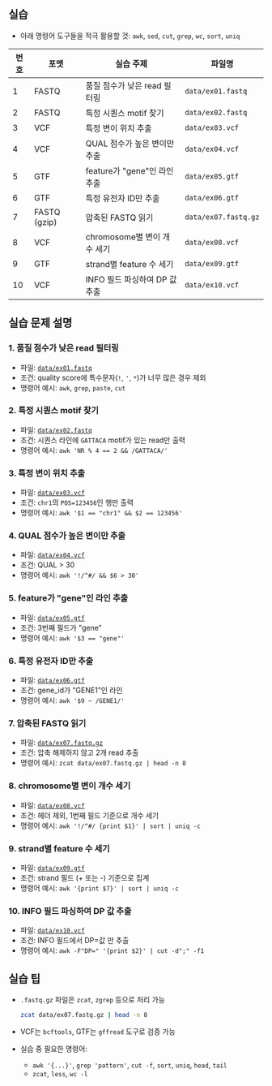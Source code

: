 ## 실습 

* 아래 명령어 도구들을 적극 활용할 것: `awk`, `sed`, `cut`, `grep`, `wc`, `sort`, `uniq`

| 번호 | 포맷           | 실습 주제                  | 파일명                  |
| -- | ------------ | ---------------------- | -------------------- |
| 1  | FASTQ        | 품질 점수가 낮은 read 필터링     | `data/ex01.fastq`    |
| 2  | FASTQ        | 특정 시퀀스 motif 찾기        | `data/ex02.fastq`    |
| 3  | VCF          | 특정 변이 위치 추출            | `data/ex03.vcf`      |
| 4  | VCF          | QUAL 점수가 높은 변이만 추출     | `data/ex04.vcf`      |
| 5  | GTF          | feature가 "gene"인 라인 추출 | `data/ex05.gtf`      |
| 6  | GTF          | 특정 유전자 ID만 추출          | `data/ex06.gtf`      |
| 7  | FASTQ (gzip) | 압축된 FASTQ 읽기           | `data/ex07.fastq.gz` |
| 8  | VCF          | chromosome별 변이 개수 세기   | `data/ex08.vcf`      |
| 9  | GTF          | strand별 feature 수 세기   | `data/ex09.gtf`      |
| 10 | VCF          | INFO 필드 파싱하여 DP 값 추출   | `data/ex10.vcf`      |


## 실습 문제 설명

### 1. 품질 점수가 낮은 read 필터링

* 파일: [`data/ex01.fastq`](../data/ex01.fastq)
* 조건: quality score에 특수문자(`!`, `'`, `*`)가 너무 많은 경우 제외
* 명령어 예시: `awk`, `grep`, `paste`, `cut`

### 2. 특정 시퀀스 motif 찾기

* 파일: [`data/ex02.fastq`](../data/ex02.fastq)
* 조건: 시퀀스 라인에 `GATTACA` motif가 있는 read만 출력
* 명령어 예시: `awk 'NR % 4 == 2 && /GATTACA/'`

### 3. 특정 변이 위치 추출

* 파일: [`data/ex03.vcf`](../data/ex03.vcf)
* 조건: `chr1`의 `POS=123456`인 행만 출력
* 명령어 예시: `awk '$1 == "chr1" && $2 == 123456'`

### 4. QUAL 점수가 높은 변이만 추출

* 파일: [`data/ex04.vcf`](../data/ex04.vcf)
* 조건: QUAL > 30
* 명령어 예시: `awk '!/^#/ && $6 > 30'`

### 5. feature가 "gene"인 라인 추출

* 파일: [`data/ex05.gtf`](../data/ex05.gtf)
* 조건: 3번째 필드가 "gene"
* 명령어 예시: `awk '$3 == "gene"'`

### 6. 특정 유전자 ID만 추출

* 파일: [`data/ex06.gtf`](../data/ex06.gtf)
* 조건: gene\_id가 "GENE1"인 라인
* 명령어 예시: `awk '$9 ~ /GENE1/'`

### 7. 압축된 FASTQ 읽기

* 파일: [`data/ex07.fastq.gz`](../data/ex07.fastq.gz)
* 조건: 압축 해제하지 않고 2개 read 추출
* 명령어 예시: `zcat data/ex07.fastq.gz | head -n 8`

### 8. chromosome별 변이 개수 세기

* 파일: [`data/ex08.vcf`](../data/ex08.vcf)
* 조건: 헤더 제외, 1번째 필드 기준으로 개수 세기
* 명령어 예시: `awk '!/^#/ {print $1}' | sort | uniq -c`

### 9. strand별 feature 수 세기

* 파일: [`data/ex09.gtf`](../data/ex09.gtf)
* 조건: strand 필드 (+ 또는 -) 기준으로 집계
* 명령어 예시: `awk '{print $7}' | sort | uniq -c`

### 10. INFO 필드 파싱하여 DP 값 추출

* 파일: [`data/ex10.vcf`](../data/ex10.vcf)
* 조건: INFO 필드에서 DP=값 만 추출
* 명령어 예시: `awk -F"DP=" '{print $2}' | cut -d";" -f1`


## 실습 팁

* `.fastq.gz` 파일은 `zcat`, `zgrep` 등으로 처리 가능

  ```bash
  zcat data/ex07.fastq.gz | head -n 8
  ```
* VCF는 `bcftools`, GTF는 `gffread` 도구로 검증 가능
* 실습 중 필요한 명령어:

  * `awk '{...}'`, `grep 'pattern'`, `cut -f`, `sort`, `uniq`, `head`, `tail`
  * `zcat`, `less`, `wc -l`

